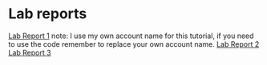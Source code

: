 # Lab reports
[Lab Report 1](lab-report-1-week-2.html)
note: I use my own account name for this tutorial, if you need to use the code remember to replace your own account name.
[Lab Report 2](lab-report-2.html)
[Lab Report 3](lab-report-3-week-6.html)